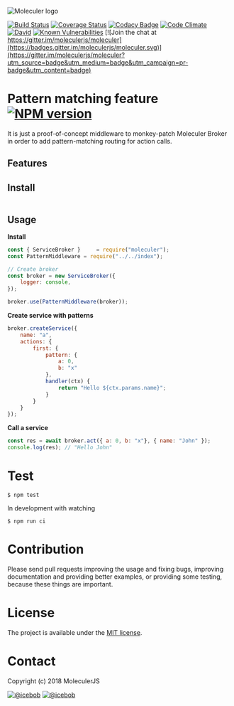 ![Moleculer logo](http://moleculer.services/images/banner.png)

[![Build Status](https://travis-ci.org/Icebob/pattern.svg?branch=master)](https://travis-ci.org/Icebob/pattern)
[![Coverage Status](https://coveralls.io/repos/github/Icebob/pattern/badge.svg?branch=master)](https://coveralls.io/github/Icebob/pattern?branch=master)
[![Codacy Badge](https://api.codacy.com/project/badge/Grade/<----hash----->)](https://www.codacy.com/app/<---username---->/pattern?utm_source=github.com&amp;utm_medium=referral&amp;utm_content=Icebob/pattern&amp;utm_campaign=Badge_Grade)
[![Code Climate](https://codeclimate.com/github/Icebob/pattern/badges/gpa.svg)](https://codeclimate.com/github/Icebob/pattern)
[![David](https://img.shields.io/david/Icebob/pattern.svg)](https://david-dm.org/Icebob/pattern)
[![Known Vulnerabilities](https://snyk.io/test/github/Icebob/pattern/badge.svg)](https://snyk.io/test/github/Icebob/pattern)
[![Join the chat at https://gitter.im/moleculerjs/moleculer](https://badges.gitter.im/moleculerjs/moleculer.svg)](https://gitter.im/moleculerjs/moleculer?utm_source=badge&utm_medium=badge&utm_campaign=pr-badge&utm_content=badge)

# Pattern matching feature  [![NPM version](https://img.shields.io/npm/v/pattern.svg)](https://www.npmjs.com/package/pattern)
It is just a proof-of-concept middleware to monkey-patch Moleculer Broker in order to add pattern-matching routing for action calls.

## Features

## Install
```
```

## Usage
**Install**
```js
const { ServiceBroker } 	= require("moleculer");
const PatternMiddleware	= require("../../index");

// Create broker
const broker = new ServiceBroker({
	logger: console,
});

broker.use(PatternMiddleware(broker));
```

**Create service with patterns**
```js
broker.createService({
	name: "a",
	actions: {
		first: {
			pattern: {
				a: 0,
				b: "x"
			},
			handler(ctx) {
				return "Hello ${ctx.params.name}";
			}
		}
	}
});
```

**Call a service**
```js
const res = await broker.act({ a: 0, b: "x"}, { name: "John" });
console.log(res); // "Hello John"
```


# Test
```
$ npm test
```

In development with watching

```
$ npm run ci
```

# Contribution
Please send pull requests improving the usage and fixing bugs, improving documentation and providing better examples, or providing some testing, because these things are important.

# License
The project is available under the [MIT license](https://tldrlegal.com/license/mit-license).

# Contact
Copyright (c) 2018 MoleculerJS

[![@icebob](https://img.shields.io/badge/github-moleculerjs-green.svg)](https://github.com/moleculerjs) [![@icebob](https://img.shields.io/badge/twitter-Icebobcsi-blue.svg)](https://twitter.com/Icebobcsi)
